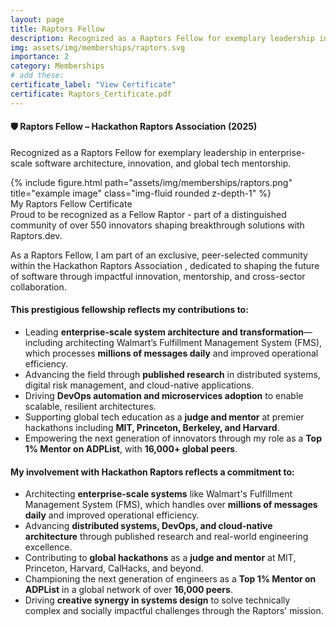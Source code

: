 ```yaml
---
layout: page
title: Raptors Fellow
description: Recognized as a Raptors Fellow for exemplary leadership in enterprise-scale software architecture, innovation, and global tech mentorship.
img: assets/img/memberships/raptors.svg
importance: 2
category: Memberships
# add these:
certificate_label: "View Certificate"
certificate: Raptors_Certificate.pdf
---
```


<h4> <b> 🛡️ Raptors Fellow – Hackathon Raptors Association (2025) </b> </h4>

Recognized as a Raptors Fellow for exemplary leadership in enterprise-scale software architecture, innovation, and global tech mentorship.

<div class="row">
    <div class="col-sm mt-3 mt-md-0">
        {% include figure.html path="assets/img/memberships/raptors.png" title="example image" class="img-fluid rounded z-depth-1" %}
    </div>
</div>
<div class="caption">
    My Raptors Fellow Certificate
</div>

<div class="caption">
    Proud to be recognized as a Fellow Raptor - part of a distinguished community of over 550 innovators shaping breakthrough solutions with Raptors.dev.
</div>

As a Raptors Fellow, I am part of an exclusive, peer-selected community within the Hackathon Raptors Association
, dedicated to shaping the future of software through impactful innovation, mentorship, and cross-sector collaboration.

<h4>This prestigious fellowship reflects my contributions to:</h4>
<ul>
  <li>Leading <strong>enterprise-scale system architecture and transformation</strong>—including architecting Walmart’s Fulfillment Management System (FMS), which processes <strong> millions of messages daily</strong> and improved operational efficiency.</li>
  <li>Advancing the field through <strong>published research</strong> in distributed systems, digital risk management, and cloud-native applications.</li>
  <li>Driving <strong>DevOps automation and microservices adoption</strong> to enable scalable, resilient architectures.</li>
  <li>Supporting global tech education as a <strong>judge and mentor</strong> at premier hackathons including <strong>MIT, Princeton, Berkeley, and Harvard</strong>.</li>
  <li>Empowering the next generation of innovators through my role as a <strong>Top 1% Mentor on ADPList</strong>, with <strong>16,000+ global peers</strong>.</li>
</ul>


<h4>My involvement with Hackathon Raptors reflects a commitment to:</h4>
<ul>
  <li>Architecting <strong>enterprise-scale systems</strong> like Walmart's Fulfillment Management System (FMS), which handles over <strong>millions of messages daily</strong> and improved operational efficiency.</li>
  <li>Advancing <strong>distributed systems, DevOps, and cloud-native architecture</strong> through published research and real-world engineering excellence.</li>
  <li>Contributing to <strong>global hackathons</strong> as a <strong>judge and mentor</strong> at MIT, Princeton, Harvard, CalHacks, and beyond.</li>
  <li>Championing the next generation of engineers as a <strong>Top 1% Mentor on ADPList</strong> in a global network of over <strong>16,000 peers</strong>.</li>
  <li>Driving <strong>creative synergy in systems design</strong> to solve technically complex and socially impactful challenges through the Raptors' mission.</li>
</ul>




